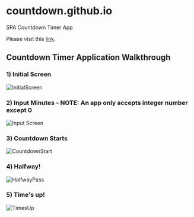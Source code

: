 # countdown.github.io
 SPA Countdown Timer App

Please visit this [link](https://capntp.github.io/).

## Countdown Timer Application Walkthrough

### 1) Initial Screen
![InitialScreen](https://user-images.githubusercontent.com/31303320/86460876-5721f580-bd53-11ea-8147-97b46876af2b.PNG)
### 2) Input Minutes - NOTE: An app only accepts integer number except 0
![Input Screen](https://user-images.githubusercontent.com/31303320/86461544-59d11a80-bd54-11ea-9036-fe348b1920bc.PNG)
### 3) Countdown Starts
![CountdownStart](https://user-images.githubusercontent.com/31303320/86461612-75d4bc00-bd54-11ea-8c20-7b27ebe014d8.PNG)
### 4) Halfway!
![HalfwayPass](https://user-images.githubusercontent.com/31303320/86461698-943ab780-bd54-11ea-8b02-66499dcb39e1.PNG)
### 5) Time's up!
![TimesUp](https://user-images.githubusercontent.com/31303320/86461763-ad436880-bd54-11ea-9cbf-96aefd7b552b.PNG)
